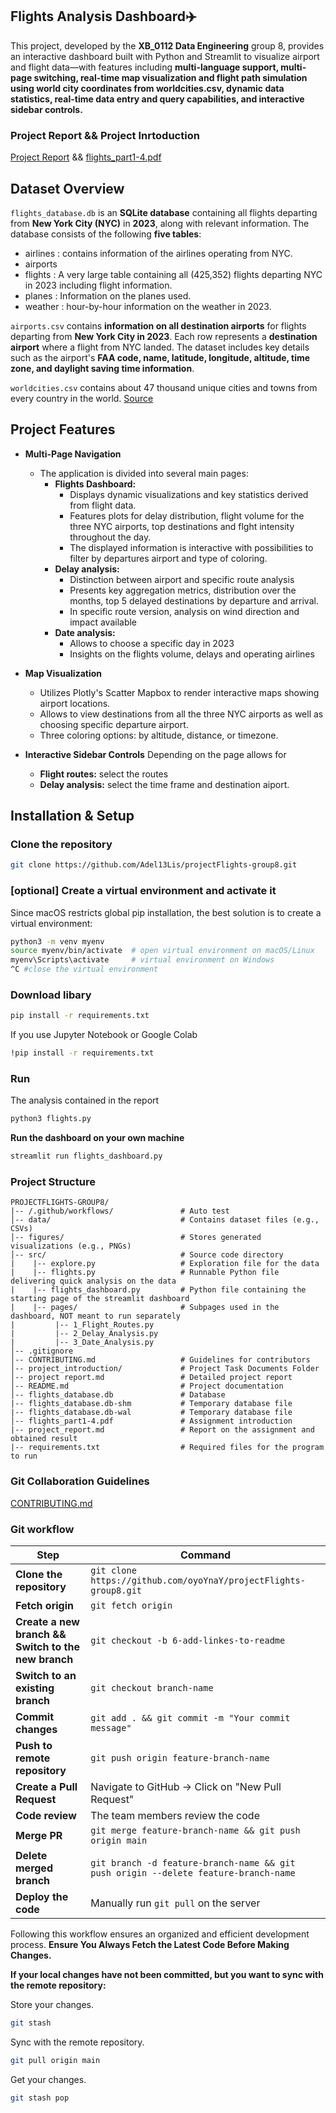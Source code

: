 
## Flights Analysis Dashboard✈️
This project, developed by the **XB_0112 Data Engineering** group 8, provides an interactive dashboard built with Python and Streamlit to visualize airport and flight data—with features including **multi-language support, multi-page switching, real-time map visualization and flight path simulation using world city coordinates from worldcities.csv, dynamic data statistics, real-time data entry and query capabilities, and interactive sidebar controls.**
### Project Report && Project Inrtoduction
[Project Report](project%20report.md) && [flights_part1-4.pdf](flights_part1-4.pdf) 

## Dataset Overview
`flights_database.db` is an **SQLite database** containing all flights departing from **New York City (NYC)** in **2023**, along with relevant information. The database consists of the following **five tables**: 
* airlines : contains information of the airlines operating from NYC.
* airports
* flights : A very large table containing all (425,352) flights departing NYC in
2023 including flight information.
* planes : Information on the planes used.
* weather : hour-by-hour information on the weather in 2023.

`airports.csv` contains **information on all destination airports** for flights departing from **New York City in 2023**. Each row represents a **destination airport** where a flight from NYC landed. The dataset includes key details such as the airport's **FAA code, name, latitude, longitude, altitude, time zone, and daylight saving time information**.

`worldcities.csv` contains about 47 thousand unique cities and towns from every country in the world. [Source](https://simplemaps.com/data/world-cities)


## Project Features


- **Multi-Page Navigation**
  - The application is divided into several main pages:
    - **Flights Dashboard:**  
      - Displays dynamic visualizations and key statistics derived from flight data.
      - Features plots for delay distribution, flight volume for the three NYC airports, top destinations and flght intensity throughout the day.
      - The displayed information is interactive with possibilities to filter by departures airport and type of coloring.
    - **Delay analysis:**
      - Distinction between airport and specific route analysis
      - Presents key aggregation metrics, distribution over the months, top 5 delayed destinations by departure and arrival.
      - In specific route version, analysis on wind direction and impact available
    - **Date analysis:**  
      - Allows to choose a specific day in 2023
      - Insights on the flights volume, delays and operating airlines

- **Map Visualization**
  - Utilizes Plotly's Scatter Mapbox to render interactive maps showing airport locations.
  - Allows to view destinations from all the three NYC airports as well as choosing specific departure airport.
  - Three coloring options: by altitude, distance, or timezone.

- **Interactive Sidebar Controls**
  Depending on the page allows for
  - **Flight routes:** select the routes
  - **Delay analysis:** select the time frame and destination aiport.
      
## Installation & Setup
### Clone the repository
```bash
git clone https://github.com/Adel13Lis/projectFlights-group8.git
```

### [optional] Create a virtual environment and activate it
Since macOS restricts global pip installation, the best solution is to create a virtual environment:
```bash
python3 -m venv myenv
source myenv/bin/activate  # open virtual environment on macOS/Linux
myenv\Scripts\activate     # virtual environment on Windows
^C #close the virtual environment
```

### Download libary
```bash
pip install -r requirements.txt
```
If you use Jupyter Notebook or Google Colab
```bash
!pip install -r requirements.txt
```
### Run
The analysis contained in the report
```bash
python3 flights.py
```
**Run the dashboard on your own machine**
```bash
streamlit run flights_dashboard.py
```

### Project Structure
```
PROJECTFLIGHTS-GROUP8/
|-- /.github/workflows/               # Auto test
│-- data/                             # Contains dataset files (e.g., CSVs)
│-- figures/                          # Stores generated visualizations (e.g., PNGs)
│-- src/                              # Source code directory
|    |-- explore.py                   # Exploration file for the data
|    |-- flights.py                   # Runnable Python file delivering quick analysis on the data
|    |-- flights_dashboard.py         # Python file containing the starting page of the streamlit dashboard
|    |-- pages/                       # Subpages used in the dashboard, NOT meant to run separately
|         |-- 1_Flight_Routes.py      
|         |-- 2_Delay_Analysis.py
|         |-- 3_Date_Analysis.py
│-- .gitignore            
│-- CONTRIBUTING.md                   # Guidelines for contributors
│-- project_introduction/             # Project Task Documents Folder
│-- project report.md                 # Detailed project report
│-- README.md                         # Project documentation
│-- flights_database.db               # Database
|-- flights_database.db-shm           # Temporary database file
|-- flights_database.db-wal           # Temporary database file
│-- flights_part1-4.pdf               # Assignment introduction
|-- project_report.md                 # Report on the assignment and obtained result
|-- requirements.txt                  # Required files for the program to run
```
### Git Collaboration Guidelines
[CONTRIBUTING.md](CONTRIBUTING.md)

### Git workflow
| Step | Command |
|------|---------|
| **Clone the repository** | `git clone https://github.com/oyoYnaY/projectFlights-group8.git` |
| **Fetch origin** | `git fetch origin` |
| **Create a new branch && Switch to the new branch** | `git checkout -b 6-add-linkes-to-readme` |
| **Switch to an existing branch** | `git checkout branch-name` |
| **Commit changes** | `git add . && git commit -m "Your commit message"` |
| **Push to remote repository** | `git push origin feature-branch-name` |
| **Create a Pull Request** | Navigate to GitHub → Click on "New Pull Request" |
| **Code review** | The team members review the code |
| **Merge PR** | `git merge feature-branch-name && git push origin main` |
| **Delete merged branch** | `git branch -d feature-branch-name && git push origin --delete feature-branch-name` |
| **Deploy the code** | Manually run `git pull` on the server |

Following this workflow ensures an organized and efficient development process. **Ensure You Always Fetch the Latest Code Before Making Changes.**

**If your local changes have not been committed, but you want to sync with the remote repository:**

Store your changes.
```bash
git stash
```
Sync with the remote repository.
```bash
git pull origin main
```
Get your changes.
```bash
git stash pop
```



